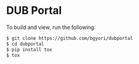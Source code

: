 # DUB Portal

To build and view, run the following:

```bash
$ git clone https://github.com/bgyori/dubportal
$ cd dubportal
$ pip install tox
$ tox
```
